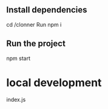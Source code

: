 ## Install dependencies
cd /clonner
Run npm i 

## Run the project
npm start

# local development
index.js
